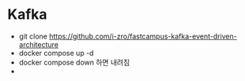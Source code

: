 # Kafka

- git clone https://github.com/i-zro/fastcampus-kafka-event-driven-architecture 
- docker compose up -d
- docker compose down 하면 내려짐
- 

